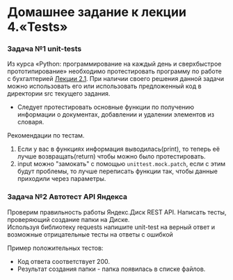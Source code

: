 # Домашнее задание к лекции 4.«Tests»

### Задача №1 unit-tests
Из курса «Python: программирование на каждый день и сверхбыстрое прототипирование» необходимо протестировать программу по работе с бухгалтерией [Лекции 2.1](https://github.com/netology-code/py-homework-basic/tree/master/2.1.functions).
При наличии своего решения данной задачи можно использовать его или использовать предложенный код в директории src текущего задания.

* Следует протестировать основные функции по получению информации о документах, добавлении и удалении элементов из словаря.
  
Рекомендации по тестам.
1. Если у вас в функциях информация выводилась(print), то теперь её лучше возвращать(return) чтобы можно было протестировать.
2. input можно "замокать" с помощью ```unittest.mock.patch```, если с этим будут проблемы, то лучше переписать функции так, чтобы данные приходили через параметры.

### Задача №2 Автотест API Яндекса
Проверим правильность работы Яндекс.Диск REST API. Написать тесты, проверяющий создание папки на Диске.  
Используя библиотеку requests напишите unit-test на верный ответ и возможные отрицательные тесты на ответы с ошибкой

Пример положительных тестов:
* Код ответа соответствует 200.
* Результат создания папки - папка появилась в списке файлов.
